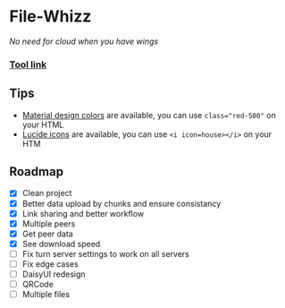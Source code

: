# File-Whizz
*No need for cloud when you have wings*

### [Tool link](https://klemek.github.io/file-whizz/)

## Tips

* [Material design colors](https://materialui.co/colors/) are available, you can use `class="red-500"` on your HTML
* [Lucide icons](https://lucide.dev/icons) are available, you can use `<i icon=house></i>` on your HTM

## Roadmap

* [x] Clean project
* [x] Better data upload by chunks and ensure consistancy
* [x] Link sharing and better workflow
* [x] Multiple peers
* [x] Get peer data
* [x] See download speed
* [ ] Fix turn server settings to work on all servers
* [ ] Fix edge cases
* [ ] DaisyUI redesign
* [ ] QRCode
* [ ] Multiple files
